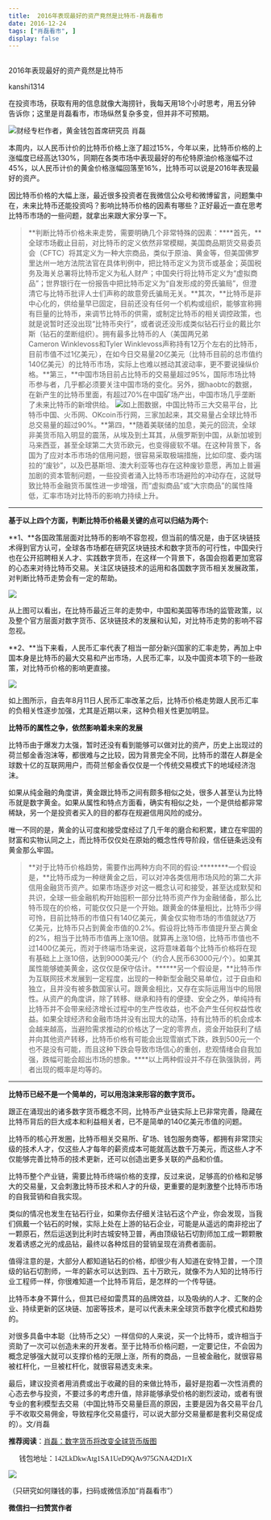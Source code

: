 ```yaml
---
title:  2016年表现最好的资产竟然是比特币-肖磊看市
date: 2016-12-24
tags: ["肖磊看市", ]
display: false
---
```



## 



2016年表现最好的资产竟然是比特币




kanshi1314




在投资市场，获取有用的信息就像大海捞针，我每天用18个小时思考，用五分钟告诉你；这里是肖磊看市，市场纵然复杂多变，但并非不可预期。


<img data-s="300,640" data-type="jpeg" src="http://mmbiz.qpic.cn/mmbiz_jpg/rIYcHn0KrPR4CWdrwI2ib89m2cfqlFWams0FF4ibmicBia2zV3RwibuZ3pHZMUw2O2znhXlpUJjDTjRxR6VEpu39a9w/0?wx_fmt=jpeg" data-ratio="0.4765625" data-w="640"/>财经专栏作者，黄金钱包首席研究员 肖磊



本周内，以人民币计价的比特币价格上涨了超过15%，今年以来，比特币价格的上涨幅度已经高达130%，同期在各类市场中表现最好的布伦特原油价格涨幅不过45%，以人民币计价的黄金价格涨幅回落至16%，比特币可以说是2016年表现最好的资产。



因比特币价格的大幅上涨，最近很多投资者在我微信公众号和微博留言，问题集中在，未来比特币还能投资吗？影响比特币价格的因素有哪些？正好最近一直在思考比特币市场的一些问题，就拿出来跟大家分享一下。



> **判断比特币价格未来走势，需要明确几个非常特殊的因素：****首先，**全球市场截止目前，对比特币的定义依然非常模糊，美国商品期货交易委员会（CFTC）将其定义为一种大宗商品，类似于原油、黄金等，但美国佛罗里达州一地方法院法官在具体判例中，把比特币定义为货币或基金；英国税务及海关总署将比特币定义为私人财产；中国央行将比特币定义为“虚拟商品”；世界银行在一份报告中把比特币定义为“自发形成的旁氏骗局”，但澄清它与比特币批评人士们声称的故意旁氏骗局无关。**其次，**比特币是非中心化的，供给量早已固定，目前还没有任何一个机构或组织，能够宣称拥有巨量的比特币，来调节比特币的供需，或制定比特币的相关调控政策，也就是说暂时还没出现“比特币央行”，或者说还没形成类似钻石行业的戴比尔斯（钻石的垄断组织）。拥有最多比特币的人（美国两兄弟Cameron&nbsp;Winklevoss和Tyler&nbsp;Winklevoss声称持有12万个左右的比特币，目前市值不过1亿美元），在如今日交易量20亿美元（比特币目前的总市值约140亿美元）的比特币市场，实际上也难以撼动其波动率，更不要说操纵价格。**第三，**中国市场目前占比特币的交易量超过95%，国际市场比特币参与者，几乎都必须要关注中国市场的变化。另外，据haobtc的数据，在新产生的比特币里面，有超过70%在中国矿场产出，中国市场几乎垄断了未来比特币的新增供给。&nbsp;<img data-s="300,640" data-type="jpeg" src="http://mmbiz.qpic.cn/mmbiz_jpg/rIYcHn0KrPR4CWdrwI2ib89m2cfqlFWam0FfDxbblLFiaH6ibaqs0y5AkNicZLf8dSibicZbJktQR41ssCTed0hdlibhQ/0?wx_fmt=jpeg" data-ratio="0.529891304347826" data-w="1104"/>如上图数据，中国比特币三大交易平台，比特币中国、火币网、OKcoin币行网，三家加起来，其交易量占全球比特币总交易量的超过90%。**第四，**随着美联储的加息，美元的回流，全球非美货币陷入明显的震荡，从埃及到土耳其，从俄罗斯到中国，从新加坡到马来西亚，甚至全球第二大货币欧元，也变得疲软不堪。在这种背景下，各国为了应对本币市场的信用问题，很容易采取极端措施，比如印度、委内瑞拉的“废钞”，以及巴基斯坦、澳大利亚等也存在这种废钞意愿，再加上普遍加剧的资本管制问题，一些投资者涌入比特币市场避险的冲动存在，这就导致比特币金融货币属性进一步增强，而“虚拟商品”或“大宗商品”的属性降低，汇率市场对比特币的影响力持续上升。



****

**基于以上四个方面，判断比特币价格最关键的点可以归结为两个:**



**1、**各国政策层面对比特币的影响不容忽视，但当前的情况是，由于区块链技术得到官方认可，全球各市场都在研究区块链技术和数字货币的可行性，中国央行也在公开招聘相关人才、实践数字货币，在这样一个背景下，各国会抱着更加宽容的心态来对待比特币交易。关注区块链技术的运用和各国数字货币相关发展政策，对判断比特币走势会有一定的帮助。

<img data-s="300,640" data-type="png" src="http://mmbiz.qpic.cn/mmbiz_png/rIYcHn0KrPR4CWdrwI2ib89m2cfqlFWamFnWvvRkSUO4Wib8fbnDgjKkatYiaOHjhgA5CtBkfAA6sicjAHe0XXBCcQ/0?wx_fmt=png" data-ratio="0.5521680216802168" data-w="1476"/>

从上图可以看出，在比特币最近三年的走势中，中国和美国等市场的监管政策，以及整个官方层面对数字货币、区块链技术的发展和认知，对比特币走势的影响不容忽视。



**2、**当下来看，人民币汇率代表了相当一部分新兴国家的汇率走势，再加上中国本身是比特币的最大交易和产出市场，人民币汇率，以及中国资本项下的一些政策，对比特币价格的影响更直接。

<img data-s="300,640" data-type="png" src="http://mmbiz.qpic.cn/mmbiz_png/rIYcHn0KrPR4CWdrwI2ib89m2cfqlFWam1zF6IjDgyU5mPeP92kEhGfRicZm2TQIvg6Z7ibyyal51DjAibbtDSyFgw/0?wx_fmt=png" data-ratio="0.5555555555555556" data-w="1476"/>



如上图所示，自去年8月11日人民币汇率改革之后，比特币价格走势跟人民币汇率的负相关性逐步加强，尤其是近期以来，这种负相关性更加明显。



**比特币的属性之争，依然影响着未来的发展**



比特币由于爆发力太强，暂时还没有看到能够可以做对比的资产，历史上出现过的荷兰郁金香泡沫等，都很难与之比较，因为背景完全不同，比特币的潜在人群是全球数十亿的互联网用户，而荷兰郁金香仅仅是一个传统交易模式下的地域经济泡沫。



如果从纯金融的角度讲，黄金跟比特币之间有颇多相似之处，很多人甚至认为比特币就是数字黄金。如果从属性和特点方面看，确实有相似之处，一个是供给都非常稀缺，另一个是投资者买入的目的都存在规避信用风险的成分。



唯一不同的是，黄金的认可度和接受度经过了几千年的磨合和积累，建立在牢固的财富和实物认同之上，而比特币仅仅处在原始的概念性传导阶段，信任链条远没有黄金那么牢固。



> **对于比特币价格趋势，需要作出两种方向不同的假设:********一个假设是，**比特币成为一种继黄金之后，可以对冲各类信用市场风险的第二大非信用金融货币资产。如果市场逐步对这一概念认可和接受，甚至达成默契和共识，全球一些金融机构开始囤积一部分比特币资产作为金融储备，那么比特币现在的价格，可能仅仅只是一个开始。跟黄金的体量相比，比特币少得可怜，目前比特币的市值只有140亿美元，黄金仅实物市场的市值就达7万亿美元，比特币只占到黄金市值的0.2%。假设将比特币市值提升至占黄金的2%，相当于比特币市值再上涨10倍。就算再上涨10倍，比特币市值也不过1400亿美元，而对于终端市场来说，这将意味着每个比特币价格将在现有基础上上涨10倍，达到9000美元/个（约合人民币63000元/个）。如果其属性能够媲美黄金，这仅仅是保守估计。******另一个假设是，**比特币作为互联网技术发展到一定程度，出现的一种新型金融交易单位，过于自由和独立，且并没有被多数国家认可。跟黄金相比，又存在实际运用当中的局限性。从资产的角度讲，除了转移、继承和持有的便捷、安全之外，单纯持有比特币并不会带来经济增长过程中的生产性收益，也不会产生任何权益性收益。如果全球经济和金融市场并没有出现大的动荡，持有比特币的机会成本会越来越高，当避险需求推动的价格达了一定的零界点，资金开始获利了结并向其他资产转移，比特币价格有可能会出现雪崩式下跌，跌到500元一个也不是没有可能，而且这种下跌会导致市场信心的重创，悲观情绪会自我加强，跌幅可能会超出市场的想象。****以上两种假设并不存在孰强孰弱，两者出现的概率是均等的。



****

**比特币已经不是一个简单的，可以用泡沫来形容的数字货币。**



跟正在涌现出的诸多数字货币概念不同，比特币产业链实际上已非常完善，隐藏在比特币背后的巨大成本和利益相关者，已不是简单的140亿美元市值的问题。



比特币的核心开发圈，比特币相关交易所、矿场、钱包服务商等，都拥有非常顶尖级的技术人才，仅这些人才每年的薪资成本可能就高达数千万美元，而这些人才不仅能够完善比特币的技术更新，还可以创造出更多关联的产品和价值。



比特币整个产业链，需要比特币终端价格的支撑，反过来说，足够高的价格和足够大的交易量，又会刺激比特币技术和人才的升级，更重要的是刺激整个比特币市场的自我营销和自我实现。



类似的情况也发生在钻石行业，如果你去仔细关注钻石这个产业，你会发现，当我们佩戴一个钻石的时候，实际上处在上游的钻石企业，可能是从遥远的南非挖出了一颗原石，然后运送到比利时古城安特卫普，再由顶级钻石切割师加工成一颗颗散发着诱惑之光的成品钻，最终以各种炫目的营销呈现在消费者面前。



值得注意的是，大部分人都知道钻石的价格，却很少有人知道在安特卫普，一个顶级的钻石切割师，一年的薪水可以达到四、五十万欧元，就像不为人知的比特币行业工程师一样，你很难知道一个比特币背后，是怎样的一个传导链。



比特币本身不算什么，但其已经如雷贯耳的品牌效益，以及吸纳的人才、汇聚的企业、持续更新的区块链、加密等技术，是可以代表未来全球货币数字化模式和趋势的。



对很多具备中本聪（比特币之父）一样信仰的人来说，买一个比特币，或许相当于资助了一次可以创造未来的开发者。至于比特币价格问题，一定要记住，不会因为概念足够强大就可以支撑价格的无限上涨，所有的商品，一旦被金融化，就很容易被杠杆化，一旦被杠杆化，就很容易透支未来。



最后，建议投资者用消费或出于收藏的目的来做比特币，最好是抱着一次性消费的心态去参与投资，不要过多的考虑升值，除非能够承受价格的剧烈波动，或者有很专业的套利模型去交易（中国比特币交易量巨高的原因，主要是因为各交易平台几乎不收取交易佣金，导致程序化交易盛行，可以说大部分交易量都是套利交易促成的）。文/肖磊



**<font face="宋体">推荐阅读</font>**<font face="宋体">：[肖磊：数字货币将改变全球货币版图](http://mp.weixin.qq.com/s?__biz=MjM5MDU4MjY2MA==&amp;mid=2652854189&amp;idx=1&amp;sn=9ced1429dcf729712223eada0d5ff7e2&amp;chksm=bda965468adeec50cb158057ff9921e7377d2edbbca1a6ef5eaaf0805fc180e2211fd5a86896&amp;scene=21#wechat_redirect)</font>

<font face="宋体">&nbsp; &nbsp; &nbsp; 钱包地址：142LkDkwAtg1SA1UeD9QAv975GNA42D1rX</font>



<img data-ratio="1" data-s="300,640" src="http://mmbiz.qpic.cn/mmbiz_jpg/rIYcHn0KrPSjOtc2kgTPibsxhaoD4Krel3cd9hnIh6dkibBqkMukKKL7yLxCYzuogxEG3qoO5MCBQgbXbldPxcLw/640?wx_fmt=jpeg" data-type="jpeg" data-w="430" style="box-sizing: border-box !important; word-wrap: break-word !important; visibility: visible !important; width: auto !important;" width="auto">

（只研究如何赚钱的事，扫码或微信添加“肖磊看市”）




**微信扫一扫赞赏作者**